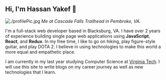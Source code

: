 ## Hi, I'm Hassan Yakef 👋

![./profilePic.jpg](https://raw.githubusercontent.com/hassanyakef/hassanyakef/master/profilePic.jpg)
*Me at Cascade Falls Trailhead in Pembroke, VA.*

I'm a full-stack web developer based in Blacksburg, VA. I have over 2 years of experience building single page web applications using **JavaScript**, **React**, and **Redux**. In my free time, I like to go on hiking, play figure-style guitar, and play DOTA 2. I believe in using technologies to make this world a more equal and empathetic place.  

I am currently in my last year studying Computer Science at <a href="https://vt.edu/" target="_blank">Virginia Tech</a>. I will use this site to write blogs on my career journey as well as new technologies that I learn.

<!--
**hassanyakef/hassanyakef** is a ✨ _special_ ✨ repository because its `README.md` (this file) appears on your GitHub profile.

Here are some ideas to get you started:

- 🔭 I’m currently working on ...
- 🌱 I’m currently learning ...
- 👯 I’m looking to collaborate on ...
- 🤔 I’m looking for help with ...
- 💬 Ask me about ...
- 📫 How to reach me: ...
- 😄 Pronouns: ...
- ⚡ Fun fact: ...
-->
